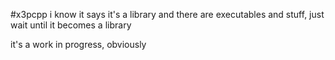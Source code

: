 #x3pcpp
i know it says it's  a library and there are executables and stuff, just wait until it becomes a library

it's a work in progress, obviously